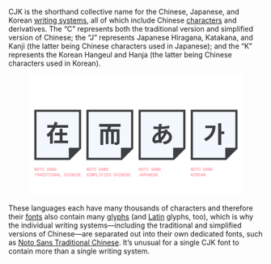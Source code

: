 CJK is the shorthand collective name for the Chinese, Japanese, and Korean [writing systems](/glossary/writing_system), all of which include Chinese [characters](/glossary/character) and derivatives. The “C” represents both the traditional version and simplified version of Chinese; the “J” represents Japanese Hiragana, Katakana, and Kanji (the latter being Chinese characters used in Japanese); and the “K” represents the Korean Hangeul and Hanja (the latter being Chinese characters used in Korean).

<figure>

![Characters from Traditional Chinese, Simplified Chinese, Korean, and Japanese, set in Noto Sans.](images/thumbnail.svg)

</figure>

These languages each have many thousands of characters and therefore their [fonts](/glossary/font) also contain many [glyphs](/glossary/glyph) (and [Latin](/glossary/latin) glyphs, too), which is why the individual writing systems—including the traditional and simplified versions of Chinese—are separated out into their own dedicated fonts, such as [Noto Sans Traditional Chinese](https://fonts.google.com/noto/specimen/Noto+Sans+TC). It’s unusual for a single CJK font to contain more than a single writing system.